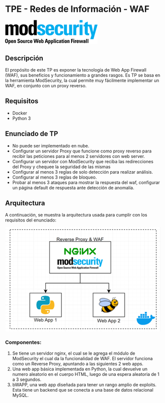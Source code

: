 # TPE - Redes de Información - WAF

<img src="images/modsecurity.png" alt="ModSecurity" width="300"/>

## Descripción
El propósito de este TP es exponer la tecnología de Web App Firewall (WAF), sus beneficios y funcionamiento a grandes rasgos. Es TP se basa en la herramienta ModSecurity, la cual permite muy fácilmente implementar un WAF, en conjunto con un proxy reverso.

## Requisitos
- Docker
- Python 3 

## Enunciado de TP
- No puede ser implementado en nube.
- Configurar un servidor Proxy que funcione como proxy reverso para recibir las peticiones para al menos 2 servidores con web server.
- Configurar un servidor con ModSecurity que reciba las redirecciones del Proxy y chequee la seguridad de las mismas
- Configurar al menos 3 reglas de solo detección para realizar análisis.
- Configurar al menos 3 reglas de bloqueo.
- Probar al menos 3 ataques para mostrar la respuesta del waf, configurar un página default de respuesta ante detección de anomalía.

## Arquitectura
A continuación, se muestra la arquitectura usada para cumplir con los requisitos del enunciado:

<img src="images/arquitectura.png" alt="Arquitectura" width="1000"/>

### Componentes:
1. Se tiene un servidor nginx, el cual se le agrega el módulo de ModSecurity el cual da la funcionalidad de WAF. El servidor funciona como un Reverse Proxy, apuntando a las siguientes 2 web apps.
2. Una web app básica implementada en Python, la cual devuelve un numero aleatorio en el cuerpo HTML, luego de una espera aleatoria de 1 a 3 segundos.
3. bWAPP, una web app diseñada para tener un rango amplio de exploits. Esta tiene un backend que se conecta a una base de datos relacional MySQL.

